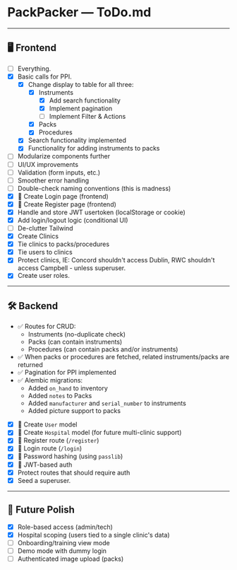 # PackPacker — ToDo.md

---

## 🖥️ Frontend

- [ ] Everything.
- [x] Basic calls for PPI.
  - [x] Change display to table for all three:
    - [x] Instruments
      - [x] Add search functionality
      - [x] Implement pagination
      - [ ] Implement Filter & Actions
    - [x] Packs
    - [x] Procedures
  - [x] Search functionality implemented
  - [x] Functionality for adding instruments to packs
- [ ] Modularize components further
- [ ] UI/UX improvements
- [ ] Validation (form inputs, etc.)
- [ ] Smoother error handling
- [ ] Double-check naming conventions (this is madness)
- [x] 🔐 Create Login page (frontend)
- [x] 🔐 Create Register page (frontend)
- [x] Handle and store JWT usertoken (localStorage or cookie)
- [x] Add login/logout logic (conditional UI)
- [ ] De-clutter Tailwind
- [x] Create Clinics
- [x] Tie clinics to packs/procedures
- [x] Tie users to clinics
- [x] Protect clinics, IE: Concord shouldn't access Dublin, RWC shouldn't access Campbell - unless superuser.
- [x] Create user roles.
---

## 🛠️ Backend

- ✅ Routes for CRUD:
  - Instruments (no-duplicate check)
  - Packs (can contain instruments)
  - Procedures (can contain packs and/or instruments)
- ✅ When packs or procedures are fetched, related instruments/packs are returned
- ✅ Pagination for PPI implemented
- ✅ Alembic migrations:
  - Added `on_hand` to inventory
  - Added `notes` to Packs
  - Added `manufacturer` and `serial_number` to instruments
  - Added picture support to packs
- [x] 🔐 Create `User` model
- [x] 🔐 Create `Hospital` model (for future multi-clinic support)
- [x] 🔐 Register route (`/register`)
- [x] 🔐 Login route (`/login`)
- [x] 🔐 Password hashing (using `passlib`)
- [x] 🔐 JWT-based auth
- [x] Protect routes that should require auth
- [x] Seed a superuser.

---

## 🧪 Future Polish

- [x] Role-based access (admin/tech)
- [x] Hospital scoping (users tied to a single clinic's data)
- [ ] Onboarding/training view mode
- [ ] Demo mode with dummy login
- [ ] Authenticated image upload (packs)
